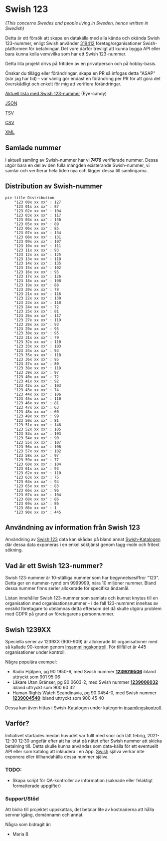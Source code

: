 # Swish 123

*(This concerns Swedes and people living in Sweden, hence written in Swedish)*

Detta är ett försök att skapa en datakälla med alla kända och okända Swish 123-nummer, enligt Swish använder [319412](https://www.swish.nu/about-swish#Swish_in_numbers) företag/organisationer Swish-platformen för betalningar. Det vore därför trevligt att kunna bygga API eller bara kunna kolla vem/vilka som har ett Swish 123-nummer.

Detta lilla projekt drivs på fritiden av en privatperson och på hobby-basis.

Önskar du tillägg eller förändringar, skapa en PR så infogas detta "ASAP" (när jag har tid) - var vänlig gör endast en förändring per PR för att göra det överskådligt och enkelt för mig att verifiera förändringar.



[Aktuell lista med Swish 123-nummer](https://github.com/cisene/swish-123/blob/master/swish-123.md) (Eye-candy)

[JSON](https://github.com/cisene/swish-123/blob/master/json/swish-123-datasource.json)

[TSV](https://github.com/cisene/swish-123/blob/master/text/swish-123-datasource.tsv)

[CSV](https://github.com/cisene/swish-123/blob/master/text/swish-123-datasource.csv)

[XML](https://github.com/cisene/swish-123/blob/master/xml-data/swish-123-datasource.xml)



## Samlade nummer

I aktuell samling av Swish-nummer har vi ***7476*** verifierade nummer. Dessa utgör bara en del av den fulla mängden existerande Swish-nummer, vi samlar och verifierar hela tiden nya och lägger dessa till samlingarna.

## Distribution av Swish-nummer

```mermaid
pie title Distribution
    "123 00x xx xx" : 127
    "123 01x xx xx" : 87
    "123 02x xx xx" : 104
    "123 03x xx xx" : 117
    "123 04x xx xx" : 136
    "123 05x xx xx" : 89
    "123 06x xx xx" : 85
    "123 07x xx xx" : 134
    "123 08x xx xx" : 131
    "123 09x xx xx" : 107
    "123 10x xx xx" : 111
    "123 11x xx xx" : 93
    "123 12x xx xx" : 125
    "123 13x xx xx" : 118
    "123 14x xx xx" : 135
    "123 15x xx xx" : 102
    "123 16x xx xx" : 95
    "123 17x xx xx" : 126
    "123 18x xx xx" : 108
    "123 19x xx xx" : 88
    "123 20x xx xx" : 78
    "123 21x xx xx" : 116
    "123 22x xx xx" : 130
    "123 23x xx xx" : 118
    "123 24x xx xx" : 72
    "123 25x xx xx" : 81
    "123 26x xx xx" : 117
    "123 27x xx xx" : 119
    "123 28x xx xx" : 93
    "123 29x xx xx" : 95
    "123 30x xx xx" : 95
    "123 31x xx xx" : 79
    "123 32x xx xx" : 110
    "123 33x xx xx" : 103
    "123 34x xx xx" : 93
    "123 35x xx xx" : 118
    "123 36x xx xx" : 95
    "123 37x xx xx" : 80
    "123 38x xx xx" : 118
    "123 39x xx xx" : 97
    "123 40x xx xx" : 72
    "123 41x xx xx" : 92
    "123 42x xx xx" : 103
    "123 43x xx xx" : 74
    "123 44x xx xx" : 106
    "123 45x xx xx" : 110
    "123 46x xx xx" : 81
    "123 47x xx xx" : 63
    "123 48x xx xx" : 60
    "123 49x xx xx" : 99
    "123 50x xx xx" : 81
    "123 51x xx xx" : 146
    "123 52x xx xx" : 105
    "123 53x xx xx" : 103
    "123 54x xx xx" : 90
    "123 55x xx xx" : 107
    "123 56x xx xx" : 106
    "123 57x xx xx" : 102
    "123 58x xx xx" : 97
    "123 59x xx xx" : 77
    "123 60x xx xx" : 104
    "123 61x xx xx" : 93
    "123 62x xx xx" : 110
    "123 63x xx xx" : 75
    "123 64x xx xx" : 94
    "123 65x xx xx" : 83
    "123 66x xx xx" : 96
    "123 67x xx xx" : 104
    "123 68x xx xx" : 86
    "123 69x xx xx" : 86
    "123 86x xx xx" : 1
    "123 90x xx xx" : 445
```

## Användning av information från Swish 123

Användning av [Swish 123](https://github.com/cisene/swish-123) data kan skådas på bland annat [Swish-Katalogen](https://b19.se/swish-katalogen/) där dessa data exponeras i en enkel söktjänst genom tagg-moln och fritext sökning.



## Vad är ett Swish 123-nummer?

Swish 123-nummer är 10-ställiga nummer som har begynnelsesiffror "123". Detta ger en nummer-rymd om 9999999, nära 10 miljoner nummer. Bland dessa nummer finns serier allokerade för specifika ändamål. 

Listan innehåller Swish 123-nummer som samlats och kunnat knytas till en organisation med organisationsnummer - i de fall 123-nummret innehas av enskild företagare to utelämnas detta eftersom det då skulle utgöra problem med GDPR på grund av företagarens personnummer.



## Swish 1239XX

Speciella serier av 1239XX (900-909) är allokerade till organisationer med så kallade 90-konton genom [Insammlingskontroll](https://www.insamlingskontroll.se/90-konto-organisationer/). För tillfället är 445 organisationer under kontroll.

Några populära exempel:

* Radio Hjälpen, pg 90 1950-6, med Swish nummer **[1239019506](https://b19.se/swish-katalogen/1239019506)** ibland uttryckt som 901 95 06
* Läkare Utan Gränser, pg 90 0603-2, med Swish nummer **[1239006032](https://b19.se/swish-katalogen/1239006032)** ibland uttryckt som 900 60 32
* Human Rights Watch Scandinavia, pg 90 0454-0, med Swish nummer **[1239004540](https://b19.se/swish-katalogen/1239004540)** ibland uttryckt som 900 45 40

Dessa kan även hittas i Swish-Katalogen under kategorin [insamlingskontroll](https://b19.se/swish-katalogen/k/insamlingskontroll).



## Varför?

Initiativet startades medan huvudet var fullt med snor och lätt febrig, 2021-12-30 12:30 ungefär efter att ha letat på nätet efter Swish nummer att skicka betalning till. Detta skulle kunna användas som data-källa för ett eventuellt API eller som katalog att inkludera i en App. [Swish](https://swish.nu/) själva verkar inte exponera eller tillhandahålla dessa nummer själva. 



### TODO:

* Skapa script för QA-kontroller av information (saknade eller felaktigt formatterade uppgifter)


### Support/Stöd

Att bidra till projektet uppskattas, det betalar lite av kostnaderna att hålla servrar igång, domännamn och annat.

Några som bidragit är:
* Maria B
